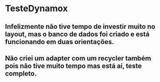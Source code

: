 # TesteDynamox
## Infelizmente não tive tempo de investir muito no layout, mas o banco de dados foi criado e está funcionando em duas orientações. 
## Não criei um adapter com um recycler também pois não tive muito tempo mas está aí, teste completo.
